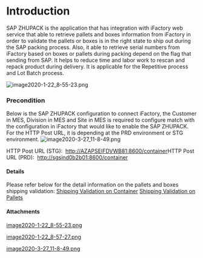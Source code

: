 # Introduction

SAP ZHUPACK is the application that has integration with iFactory web service that able to retrieve pallets and boxes information from iFactory in order to validate the pallets or boxes is in the right state to ship out during the SAP packing process. Also, it able to retrieve serial numbers from iFactory based on boxes or pallets during packing depend on the flag that sending from SAP. It helps to reduce time and labor work to rescan and repack product during delivery. It is applicable for the Repetitive process and Lot Batch process. 

![image2020-1-22_8-55-23.png](/.attachments/64422095.png)




### **Precondition** 


Below is the SAP ZHUPACK configuration to connect iFactory, the Customer in MES, Division in MES and Site in MES is required to configure match with the configuration in iFactory that would like to enable the SAP ZHUPACK. For the HTTP Post URL, it is depending at the PRD environment or STG environment.
![image2020-3-27_11-8-49.png](/.attachments/67569685.png)


HTTP Post URL (STG): 
[http://AZAPSEIFDVWB81:8600/container](/iFactory-JGP-MES/iFactory-JGP-MES-Home/iFactory-JGP-MS/CONTENT/iFactory-API/Create-Container-with-Validation-Mask.md)HTTP Post URL (PRD): 
[http://sgsind0b2b01:8600/container](/iFactory-JGP-MES/iFactory-JGP-MES-Home/iFactory-JGP-MS/CONTENT/iFactory-API/Create-Container-with-Validation-Mask.md)

#### **Details** 


Please refer below for the detail information on the pallets and boxes shipping validation:
[Shipping Validation on Container](/iFactory-JGP-MES/iFactory-JGP-MES-Home/iFactory-JGP-MS/CONTENT/SAP-ZHUPACK-Shipping-Validation/Shipping-Validation-on-Container.md)
[Shipping Validation on Pallets](/iFactory-JGP-MES/iFactory-JGP-MES-Home/iFactory-JGP-MS/CONTENT/SAP-ZHUPACK-Shipping-Validation/Shipping-Validation-on-Pallet.md)



#### Attachments

[image2020-1-22_8-55-23.png](/.attachments/64422095.png)
[image2020-1-22_8-57-27.png](/.attachments/64422096.png)
[image2020-3-27_11-8-49.png](/.attachments/67569685.png)
